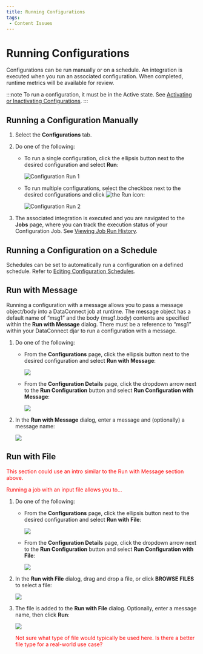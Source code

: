 ```yaml
---
title: Running Configurations
tags:
 - Content Issues
---
```

# Running Configurations

Configurations can be run manually or on a schedule. An integration is executed when you run an associated configuration. When completed, runtime metrics will be available for review. 

:::note
To run a configuration, it must be in the Active state. See [Activating or Inactivating Configurations](./activating-or-inactivating-configurations).
:::

## Running a Configuration Manually

1. Select the **Configurations** tab.
2. Do one of the following:
   * To run a single configuration, click the ellipsis button next to the desired configuration and select **Run**:

       ![Configuration Run 1](/img/Configuration-Run1.png)

   - To run multiple configurations, select the checkbox next to the desired configurations and click <img src="/img/icons/run.png" className="icon" alt="the Run icon"/>:

       ![Configuration Run 2](/img/Configuration-Run2.png)

3. The associated integration is executed and you are navigated to the **Jobs** page, where you can track the execution status of your Configuration Job. See [Viewing Job Run History](../jobs/viewing-job-run-history).


## Running a Configuration on a Schedule

Schedules can be set to automatically run a configuration on a defined schedule. Refer to [Editing Configuration Schedules](./editing-configuration-schedules).


## Run with Message

Running a configuration with a message allows you to pass a message object/body into a DataConnect job at runtime. The message object has a default name of “msg1” and the body (msg1.body) contents are specified within the **Run with Message** dialog. There must be a reference to “msg1” within your DataConnect djar to run a configuration with a message.

1. Do one of the following:
   * From the **Configurations** page, click the ellipsis button next to the desired configuration and select **Run with Message**:

       ![](/img/Run-With-Message1.png)

   * From the **Configuration Details** page, click the dropdown arrow next to the **Run Configuration** button and select **Run Configuration with Message**:

       ![](/img/Run-With-Message2.png)

2. In the **Run with Message** dialog, enter a message and (optionally) a message name:

   ![](/img/Run-With-Message-Dialog.png)


## Run with File

<font color="red">
This section could use an intro similar to the Run with Message section above.

Running a job with an input file allows you to...
</font>

1. Do one of the following:
   * From the **Configurations** page, click the ellipsis button next to the desired configuration and select **Run with File**:

       ![](/img/Run-With-File1.png)

   * From the **Configuration Details** page, click the dropdown arrow next to the **Run Configuration** button and select **Run Configuration with File**:

       ![](/img/Run-With-File2.png)

2. In the **Run with File** dialog, drag and drop a file, or click **BROWSE FILES** to select a file:

   ![](/img/Run-With-File-Dialog.png)
3. The file is added to the **Run with File** dialog. Optionally, enter a message name, then click **Run**:

   ![](/img/Run-With-File-Dialog2.png)

    <font color="red">Not sure what type of file would typically be used here. Is there a better file type for a real-world use case?</font>
